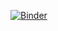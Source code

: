 [![Binder](https://mybinder.org/badge.svg)](https://mybinder.org/v2/gh/YaleATLAS/IML2018tutorial/master)
